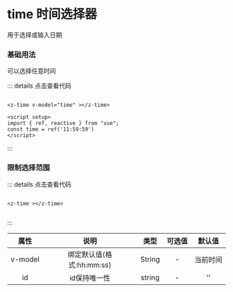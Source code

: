 # time 时间选择器
用于选择或输入日期

### 基础用法

可以选择任意时间

<z-time v-model="time" ></z-time>

<script setup>
import { ref, reactive } from "vue";
const time = ref('11:59:59')
</script>

::: details 点击查看代码
```vue

<z-time v-model="time" ></z-time>

<script setup>
import { ref, reactive } from "vue";
const time = ref('11:59:59')
</script>

```
:::

### 限制选择范围

<z-time id='1'></z-time>


::: details 点击查看代码
```vue

<z-time ></z-time>


```
:::


|    属性      |       说明      |     类型       |  可选值               |     默认值     |
|:------------:|:--------------:|:--------------:|:------------------:|:----------------:|
|    v-model      |      绑定默认值(格式:hh:mm:ss)      |     String       |  -               |     当前时间     |
|    id      |       id保持唯一性      |     string       |  -               |     ''     |


